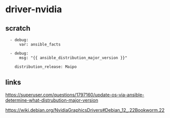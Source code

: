 # driver-nvidia

## scratch


```
  - debug:
      var: ansible_facts

  - debug:
      msg: "{{ ansible_distribution_major_version }}"

    distribution_release: Maipo
```

## links

https://superuser.com/questions/1797160/update-os-via-ansible-determine-what-distrubution-major-version

https://wiki.debian.org/NvidiaGraphicsDrivers#Debian_12_.22Bookworm.22
